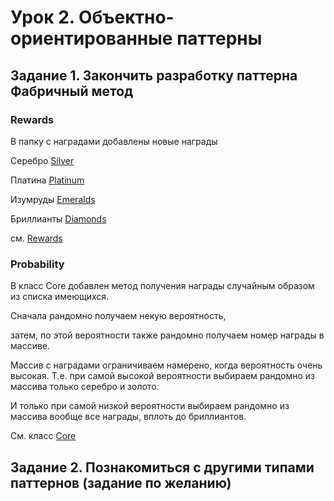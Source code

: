 # Урок 2. Объектно-ориентированные паттерны

## Задание 1. Закончить разработку паттерна Фабричный метод

### Rewards

В папку с наградами добавлены новые награды

Серебро [Silver](./Rewards/Silver)

Платина [Platinum](./Rewards/Platinum)

Изумруды [Emeralds](./Rewards/Emeralds)

Бриллианты [Diamonds](./Rewards/Diamonds)

см. [Rewards](./Rewards)

### Probability

В класс Core добавлен метод получения награды случайным образом из списка имеющихся.

Сначала рандомно получаем некую вероятность,

затем, по этой вероятности также рандомно получаем номер награды в массиве.

Массив с наградами ограничиваем намерено, когда вероятность очень высокая. Т.е. при самой высокой вероятности выбираем рандомно из массива только серебро и золото.

И только при самой низкой вероятности выбираем рандомно из массива вообще все награды, вплоть до бриллиантов.

См. класс [Core](./Core/Core.java)


## Задание 2. Познакомиться с другими типами паттернов (задание по желанию)